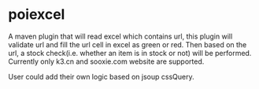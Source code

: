 # poiexcel
A maven plugin that will read excel which contains url, this plugin will validate url and fill the url cell in 
excel as green or red. Then based on the url, a stock check(i.e. whether an item is in stock or not) will be performed.
Currently only k3.cn and sooxie.com website are supported.

User could add their own logic based on jsoup cssQuery.
